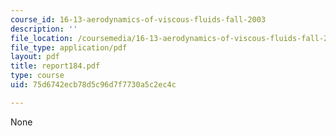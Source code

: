 ```yaml
---
course_id: 16-13-aerodynamics-of-viscous-fluids-fall-2003
description: ''
file_location: /coursemedia/16-13-aerodynamics-of-viscous-fluids-fall-2003/75d6742ecb78d5c96d7f7730a5c2ec4c_report184.pdf
file_type: application/pdf
layout: pdf
title: report184.pdf
type: course
uid: 75d6742ecb78d5c96d7f7730a5c2ec4c

---
```

None
